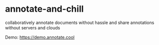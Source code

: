 # annotate-and-chill
collaboratively annotate documents without hassle and share annotations without servers and clouds 

Demo: https://demo.annotate.cool
